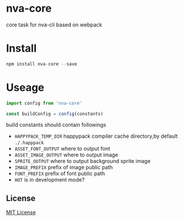 nva-core
===

core task for nva-cli based on webpack

Install
===

```javascript
npm install nva-core --save
```

Useage
===

```javascript
import config from 'nva-core'

const buildConfig = config(constants)
```

build constants should contain followings

- `HAPPYPACK_TEMP_DIR`  happypack compiler cache directory,by default `./.happpack`
- `ASSET_FONT_OUTPUT`   where to output font
- `ASSET_IMAGE_OUTPUT`  where to output image
- `SPRITE_OUTPUT`       where to output background sprite image
- `IMAGE_PREFIX`        prefix of image public path
- `FONT_PREFIX`         prefix of font public path 
- `HOT`                 is in development mode?

## License

[MIT License](http://en.wikipedia.org/wiki/MIT_License)

